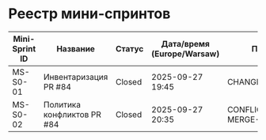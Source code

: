 # Реестр мини-спринтов

| Mini-Sprint ID | Название | Статус | Дата/время (Europe/Warsaw) | Примечание |
| -------------- | -------- | ------ | --------------------------- | ---------- |
| MS-S0-01 | Инвентаризация PR #84 | Closed | 2025-09-27 19:45 | CHANGESET+PLAN+proof |
| MS-S0-02 | Политика конфликтов PR #84 | Closed | 2025-09-27 20:35 | CONFLICT_POLICY + DL-MERGE-POLICY |
